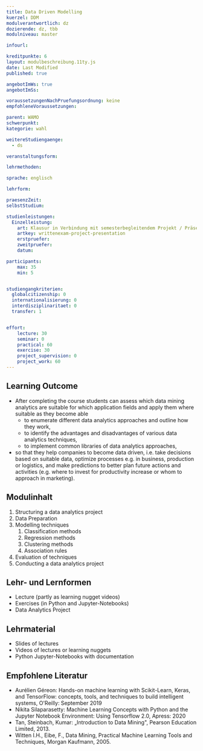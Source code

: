```yaml
---
title: Data Driven Modelling
kuerzel: DDM
modulverantwortlich: dz
dozierende: dz, tbb
modulniveau: master

infourl: 

kreditpunkte: 6
layout: modulbeschreibung.11ty.js
date: Last Modified
published: true

angebotImWs: true
angebotImSs: 

voraussetzungenNachPruefungsordnung: keine
empfohleneVoraussetzungen:

parent: WAMO
schwerpunkt:
kategorie: wahl

weitereStudiengaenge: 
  - ds

veranstaltungsform: 

lehrmethoden:

sprache: englisch

lehrform:

praesenzZeit: 
selbstStudium: 

studienleistungen:
  Einzelleistung:
    art: Klausur in Verbindung mit semesterbegleitendem Projekt / Präsentation
    artkey: writtenexam-project-presentation
    erstpruefer: 
    zweitpruefer: 
    datum:

participants: 
    max: 35
    min: 5


studiengangkriterien:
  globalcitizenship: 0
  internationalisierung: 0
  interdisziplinaritaet: 0
  transfer: 1


effort:
    lecture: 30
    seminar: 0
    practical: 60
    exercise: 30
    project_supervision: 0
    project_work: 60
---
```




## Learning Outcome

* After completing the course students can assess which data mining analytics are suitable for which application fields and apply them where suitable as they become able
    * to enumerate different data analytics approaches and outline how they work,
    * to identify the advantages and disadvantages of various data analytics techniques,
    * to implement common libraries of data analytics approaches,
* so that they help companies to become data driven, i.e. take decisions based on suitable data, optimize processes e.g. in business, production or logistics, and make predictions to better plan future actions and activities (e.g. where to invest for productivity increase or whom to approach in marketing).

## Modulinhalt

1. Structuring a data analytics project
2. Data Preparation
3. Modelling techniques
    1. Classification methods
    2. Regression methods
    3. Clustering methods 
    4. Association rules
4. Evaluation of techniques
5. Conducting a data analytics project


## Lehr- und Lernformen

* Lecture (partly as learning nugget videos)
* Exercises (in Python and Jupyter-Notebooks)
* Data Analytics Project



## Lehrmaterial

* Slides of lectures
* Videos of lectures or learning nuggets
* Python Jupyter-Notebooks with documentation


## Empfohlene Literatur

* Aurélien Géreon: Hands-on machine learning with Scikit-Learn, Keras, and TensorFlow: concepts, tools, and techniques to build intelligent systems, O'Reilly: September 2019
* Nikita Silaparasetty: Machine Learning Concepts with Python and the Jupyter Notebook Environment: Using Tensorflow 2.0, Apress: 2020
* Tan, Steinbach, Kumar: „Introduction to Data Mining", Pearson Education Limited, 2013. 
* Witten I.H., Eibe, F., Data Mining, Practical Machine Learning Tools and Techniques, Morgan Kaufmann, 2005.
